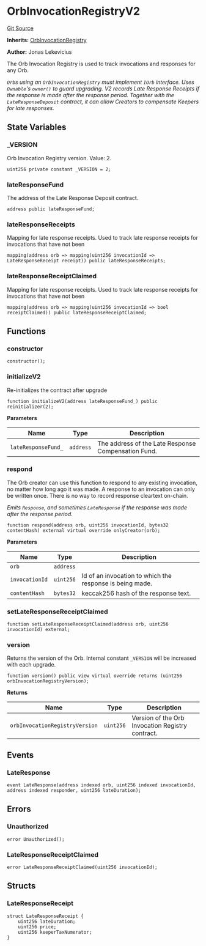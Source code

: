 # OrbInvocationRegistryV2
[Git Source](https://github.com/orbland/orb/blob/b04862cea7bd1040996e46491def80d07e33895b/src/OrbInvocationRegistryV2.sol)

**Inherits:**
[OrbInvocationRegistry](/src/OrbInvocationRegistry.sol/contract.OrbInvocationRegistry.md)

**Author:**
Jonas Lekevicius

The Orb Invocation Registry is used to track invocations and responses for any Orb.

*`Orb`s using an `OrbInvocationRegistry` must implement `IOrb` interface. Uses `Ownable`'s `owner()` to
guard upgrading.
V2 records Late Response Receipts if the response is made after the response period. Together with the
`LateResponseDeposit` contract, it can allow Creators to compensate Keepers for late responses.*


## State Variables
### _VERSION
Orb Invocation Registry version. Value: 2.


```solidity
uint256 private constant _VERSION = 2;
```


### lateResponseFund
The address of the Late Response Deposit contract.


```solidity
address public lateResponseFund;
```


### lateResponseReceipts
Mapping for late response receipts. Used to track late response receipts for invocations that have not been


```solidity
mapping(address orb => mapping(uint256 invocationId => LateResponseReceipt receipt)) public lateResponseReceipts;
```


### lateResponseReceiptClaimed
Mapping for late response receipts. Used to track late response receipts for invocations that have not been


```solidity
mapping(address orb => mapping(uint256 invocationId => bool receiptClaimed)) public lateResponseReceiptClaimed;
```


## Functions
### constructor


```solidity
constructor();
```

### initializeV2

Re-initializes the contract after upgrade


```solidity
function initializeV2(address lateResponseFund_) public reinitializer(2);
```
**Parameters**

|Name|Type|Description|
|----|----|-----------|
|`lateResponseFund_`|`address`| The address of the Late Response Compensation Fund.|


### respond

The Orb creator can use this function to respond to any existing invocation, no matter how long ago
it was made. A response to an invocation can only be written once. There is no way to record response
cleartext on-chain.

*Emits `Response`, and sometimes `LateResponse` if the response was made after the response period.*


```solidity
function respond(address orb, uint256 invocationId, bytes32 contentHash) external virtual override onlyCreator(orb);
```
**Parameters**

|Name|Type|Description|
|----|----|-----------|
|`orb`|`address`||
|`invocationId`|`uint256`| Id of an invocation to which the response is being made.|
|`contentHash`|`bytes32`|  keccak256 hash of the response text.|


### setLateResponseReceiptClaimed


```solidity
function setLateResponseReceiptClaimed(address orb, uint256 invocationId) external;
```

### version

Returns the version of the Orb. Internal constant `_VERSION` will be increased with each upgrade.


```solidity
function version() public view virtual override returns (uint256 orbInvocationRegistryVersion);
```
**Returns**

|Name|Type|Description|
|----|----|-----------|
|`orbInvocationRegistryVersion`|`uint256`| Version of the Orb Invocation Registry contract.|


## Events
### LateResponse

```solidity
event LateResponse(address indexed orb, uint256 indexed invocationId, address indexed responder, uint256 lateDuration);
```

## Errors
### Unauthorized

```solidity
error Unauthorized();
```

### LateResponseReceiptClaimed

```solidity
error LateResponseReceiptClaimed(uint256 invocationId);
```

## Structs
### LateResponseReceipt

```solidity
struct LateResponseReceipt {
    uint256 lateDuration;
    uint256 price;
    uint256 keeperTaxNumerator;
}
```

